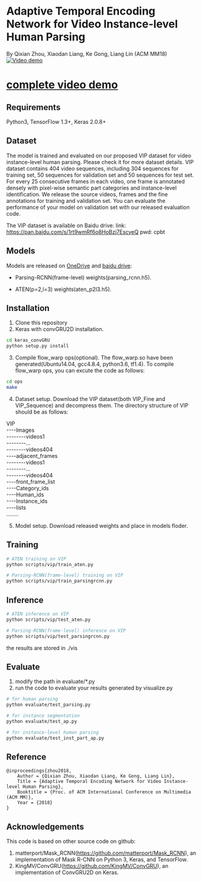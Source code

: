 # Adaptive Temporal Encoding Network for Video Instance-level Human Parsing
By Qixian Zhou, Xiaodan Liang, Ke Gong, Liang Lin (ACM MM18)
[![Video demo](demo.gif)](http://www.sysu-hcp.net/wp-content/uploads/2018/10/video_human_parsing_demo.mp4)
# [complete video demo](http://www.sysu-hcp.net/wp-content/uploads/2018/10/video_human_parsing_demo.mp4)

## Requirements
Python3, TensorFlow 1.3+, Keras 2.0.8+

## Dataset
The model is trained and evaluated on our proposed VIP dataset for video instance-level human parsing. Please check it for more dataset details. VIP dataset contains 404 video sequences, including 304 sequences for training set, 50 sequences for validation set and 50 sequences for test set. For every 25 consecutive frames in each video, one frame is annotated densely with pixel-wise semantic part categories and instance-level identification. We release the source videos, frames and the fine annotations for training and validation set. You can evaluate the performance of your model on validation set with our released evaluation code.

The VIP dataset is available on Baidu drive:
link: https://pan.baidu.com/s/1rt9wmRf6o8HoBzj7EscyeQ 
pwd: cpbt

## Models
Models are released on [OneDrive](https://1drv.ms/u/s!ArFSFaZzVErwgR-Ed4Eywn67HtGr) and [baidu drive](https://pan.baidu.com/s/1tZfm3Prvzn47cZi5RZ-lNw):

* Parsing-RCNN(frame-level) weights(parsing_rcnn.h5).

* ATEN(p=2,l=3) weights(aten_p2l3.h5).

## Installation
1. Clone this repository
2. Keras with convGRU2D installation.
```Bash
cd keras_convGRU
python setup.py install
```
3. Compile flow_warp ops(optional). The flow_warp.so have been generated(Ubuntu14.04, gcc4.8.4, python3.6, tf1.4). To compile flow_warp ops, you can excute the code as follows:
```Bash
cd ops
make
```
4. Dataset setup. Download the VIP dataset(both VIP_Fine and VIP_Sequence) and decompress them. The directory structure of VIP should be as follows:

VIP  
----Images  
--------videos1  
--------...  
--------videos404  
----adjacent_frames  
--------videos1  
--------...  
--------videos404    
----front_frame_list  
----Category_ids  
----Human_ids   
----Instance_ids  
----lists  
........  

5. Model setup. Download released weights and place in models floder.

## Training
```Bash
# ATEN training on VIP
python scripts/vip/train_aten.py

# Parsing-RCNN(frame-level) training on VIP
python scripts/vip/train_parsingrcnn.py
```

## Inference
```Bash
# ATEN inference on VIP
python scripts/vip/test_aten.py

# Parsing-RCNN(frame-level) inference on VIP
python scripts/vip/test_parsingrcnn.py
```
the results are stored in ./vis

## Evaluate
1. modify the path in evaluate/\*.py
2. run the code to evaluate your results generated by visualize.py
```Bash
# for human parsing
python evaluate/test_parsing.py

# for instance segmentation
python evaluate/test_ap.py

# for instance-level human parsing
python evaluate/test_inst_part_ap.py
```

## Reference
```
@inproceedings{zhou2018,
    Author = {Qixian Zhou, Xiaodan Liang, Ke Gong, Liang Lin},
    Title = {Adaptive Temporal Encoding Network for Video Instance-level Human Parsing},
    Booktitle = {Proc. of ACM International Conference on Multimedia (ACM MM)},
    Year = {2018}
} 
```

## Acknowledgements
This code is based on other source code on github:
1. matterport/Mask_RCNN(https://github.com/matterport/Mask_RCNN), an implementation of Mask R-CNN on Python 3, Keras, and TensorFlow. 
2. KingMV/ConvGRU(https://github.com/KingMV/ConvGRU), an implementation of ConvGRU2D on Keras.

